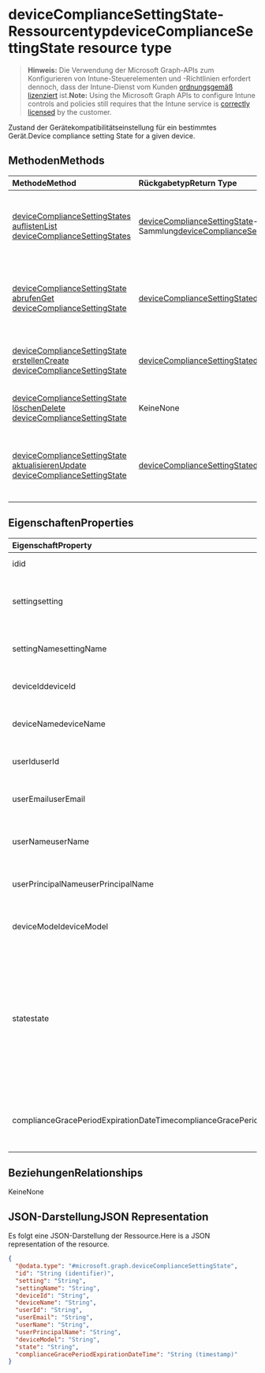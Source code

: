 # <a name="devicecompliancesettingstate-resource-type"></a><span data-ttu-id="f6d7b-101">deviceComplianceSettingState-Ressourcentyp</span><span class="sxs-lookup"><span data-stu-id="f6d7b-101">deviceComplianceSettingState resource type</span></span>

> <span data-ttu-id="f6d7b-102">**Hinweis:** Die Verwendung der Microsoft Graph-APIs zum Konfigurieren von Intune-Steuerelementen und -Richtlinien erfordert dennoch, dass der Intune-Dienst vom Kunden [ordnungsgemäß lizenziert](https://go.microsoft.com/fwlink/?linkid=839381) ist.</span><span class="sxs-lookup"><span data-stu-id="f6d7b-102">**Note:** Using the Microsoft Graph APIs to configure Intune controls and policies still requires that the Intune service is [correctly licensed](https://go.microsoft.com/fwlink/?linkid=839381) by the customer.</span></span>

<span data-ttu-id="f6d7b-103">Zustand der Gerätekompatibilitätseinstellung für ein bestimmtes Gerät.</span><span class="sxs-lookup"><span data-stu-id="f6d7b-103">Device compliance setting State for a given device.</span></span>
## <a name="methods"></a><span data-ttu-id="f6d7b-104">Methoden</span><span class="sxs-lookup"><span data-stu-id="f6d7b-104">Methods</span></span>
|<span data-ttu-id="f6d7b-105">Methode</span><span class="sxs-lookup"><span data-stu-id="f6d7b-105">Method</span></span>|<span data-ttu-id="f6d7b-106">Rückgabetyp</span><span class="sxs-lookup"><span data-stu-id="f6d7b-106">Return Type</span></span>|<span data-ttu-id="f6d7b-107">Beschreibung</span><span class="sxs-lookup"><span data-stu-id="f6d7b-107">Description</span></span>|
|:---|:---|:---|
|[<span data-ttu-id="f6d7b-108">deviceComplianceSettingStates auflisten</span><span class="sxs-lookup"><span data-stu-id="f6d7b-108">List deviceComplianceSettingStates</span></span>](../api/intune_deviceconfig_devicecompliancesettingstate_list.md)|<span data-ttu-id="f6d7b-109">[deviceComplianceSettingState](../resources/intune_deviceconfig_devicecompliancesettingstate.md)-Sammlung</span><span class="sxs-lookup"><span data-stu-id="f6d7b-109">[deviceComplianceSettingState](../resources/intune_deviceconfig_devicecompliancesettingstate.md) collection</span></span>|<span data-ttu-id="f6d7b-110">Auflisten der Eigenschaften und Beziehungen der [deviceComplianceSettingState](../resources/intune_deviceconfig_devicecompliancesettingstate.md)-Objekte.</span><span class="sxs-lookup"><span data-stu-id="f6d7b-110">List properties and relationships of the [deviceComplianceSettingState](../resources/intune_deviceconfig_devicecompliancesettingstate.md) objects.</span></span>|
|[<span data-ttu-id="f6d7b-111">deviceComplianceSettingState abrufen</span><span class="sxs-lookup"><span data-stu-id="f6d7b-111">Get deviceComplianceSettingState</span></span>](../api/intune_deviceconfig_devicecompliancesettingstate_get.md)|[<span data-ttu-id="f6d7b-112">deviceComplianceSettingState</span><span class="sxs-lookup"><span data-stu-id="f6d7b-112">deviceComplianceSettingState</span></span>](../resources/intune_deviceconfig_devicecompliancesettingstate.md)|<span data-ttu-id="f6d7b-113">Lesen von Eigenschaften und Beziehungen des [deviceComplianceSettingState](../resources/intune_deviceconfig_devicecompliancesettingstate.md)-Objekts.</span><span class="sxs-lookup"><span data-stu-id="f6d7b-113">Read properties and relationships of the [deviceComplianceSettingState](../resources/intune_deviceconfig_devicecompliancesettingstate.md) object.</span></span>|
|[<span data-ttu-id="f6d7b-114">deviceComplianceSettingState erstellen</span><span class="sxs-lookup"><span data-stu-id="f6d7b-114">Create deviceComplianceSettingState</span></span>](../api/intune_deviceconfig_devicecompliancesettingstate_create.md)|[<span data-ttu-id="f6d7b-115">deviceComplianceSettingState</span><span class="sxs-lookup"><span data-stu-id="f6d7b-115">deviceComplianceSettingState</span></span>](../resources/intune_deviceconfig_devicecompliancesettingstate.md)|<span data-ttu-id="f6d7b-116">Erstellen eines neuen [deviceComplianceSettingState](../resources/intune_deviceconfig_devicecompliancesettingstate.md)-Objekts.</span><span class="sxs-lookup"><span data-stu-id="f6d7b-116">Create a new [deviceComplianceSettingState](../resources/intune_deviceconfig_devicecompliancesettingstate.md) object.</span></span>|
|[<span data-ttu-id="f6d7b-117">deviceComplianceSettingState löschen</span><span class="sxs-lookup"><span data-stu-id="f6d7b-117">Delete deviceComplianceSettingState</span></span>](../api/intune_deviceconfig_devicecompliancesettingstate_delete.md)|<span data-ttu-id="f6d7b-118">Keine</span><span class="sxs-lookup"><span data-stu-id="f6d7b-118">None</span></span>|<span data-ttu-id="f6d7b-119">Löscht ein [deviceComplianceSettingState](../resources/intune_deviceconfig_devicecompliancesettingstate.md)-Objekt.</span><span class="sxs-lookup"><span data-stu-id="f6d7b-119">Deletes a [deviceComplianceSettingState](../resources/intune_deviceconfig_devicecompliancesettingstate.md).</span></span>|
|[<span data-ttu-id="f6d7b-120">deviceComplianceSettingState aktualisieren</span><span class="sxs-lookup"><span data-stu-id="f6d7b-120">Update deviceComplianceSettingState</span></span>](../api/intune_deviceconfig_devicecompliancesettingstate_update.md)|[<span data-ttu-id="f6d7b-121">deviceComplianceSettingState</span><span class="sxs-lookup"><span data-stu-id="f6d7b-121">deviceComplianceSettingState</span></span>](../resources/intune_deviceconfig_devicecompliancesettingstate.md)|<span data-ttu-id="f6d7b-122">Aktualisieren der Eigenschaften eines [deviceComplianceSettingState](../resources/intune_deviceconfig_devicecompliancesettingstate.md)-Objekts.</span><span class="sxs-lookup"><span data-stu-id="f6d7b-122">Update the properties of a [deviceComplianceSettingState](../resources/intune_deviceconfig_devicecompliancesettingstate.md) object.</span></span>|

## <a name="properties"></a><span data-ttu-id="f6d7b-123">Eigenschaften</span><span class="sxs-lookup"><span data-stu-id="f6d7b-123">Properties</span></span>
|<span data-ttu-id="f6d7b-124">Eigenschaft</span><span class="sxs-lookup"><span data-stu-id="f6d7b-124">Property</span></span>|<span data-ttu-id="f6d7b-125">Typ</span><span class="sxs-lookup"><span data-stu-id="f6d7b-125">Type</span></span>|<span data-ttu-id="f6d7b-126">Beschreibung</span><span class="sxs-lookup"><span data-stu-id="f6d7b-126">Description</span></span>|
|:---|:---|:---|
|<span data-ttu-id="f6d7b-127">id</span><span class="sxs-lookup"><span data-stu-id="f6d7b-127">id</span></span>|<span data-ttu-id="f6d7b-128">String</span><span class="sxs-lookup"><span data-stu-id="f6d7b-128">String</span></span>|<span data-ttu-id="f6d7b-129">Schlüssel der Entität</span><span class="sxs-lookup"><span data-stu-id="f6d7b-129">Key of the entity</span></span>|
|<span data-ttu-id="f6d7b-130">setting</span><span class="sxs-lookup"><span data-stu-id="f6d7b-130">setting</span></span>|<span data-ttu-id="f6d7b-131">String</span><span class="sxs-lookup"><span data-stu-id="f6d7b-131">String</span></span>|<span data-ttu-id="f6d7b-132">Der Klassenname und der Eigenschaftenname der Einstellung.</span><span class="sxs-lookup"><span data-stu-id="f6d7b-132">The setting class name and property name.</span></span>|
|<span data-ttu-id="f6d7b-133">settingName</span><span class="sxs-lookup"><span data-stu-id="f6d7b-133">settingName</span></span>|<span data-ttu-id="f6d7b-134">String</span><span class="sxs-lookup"><span data-stu-id="f6d7b-134">String</span></span>|<span data-ttu-id="f6d7b-135">Der gemeldete Einstellungsname</span><span class="sxs-lookup"><span data-stu-id="f6d7b-135">The Setting Name that is being reported</span></span>|
|<span data-ttu-id="f6d7b-136">deviceId</span><span class="sxs-lookup"><span data-stu-id="f6d7b-136">deviceId</span></span>|<span data-ttu-id="f6d7b-137">String</span><span class="sxs-lookup"><span data-stu-id="f6d7b-137">String</span></span>|<span data-ttu-id="f6d7b-138">Die gemeldete Geräte-ID</span><span class="sxs-lookup"><span data-stu-id="f6d7b-138">The Device Id that is being reported</span></span>|
|<span data-ttu-id="f6d7b-139">deviceName</span><span class="sxs-lookup"><span data-stu-id="f6d7b-139">deviceName</span></span>|<span data-ttu-id="f6d7b-140">String</span><span class="sxs-lookup"><span data-stu-id="f6d7b-140">String</span></span>|<span data-ttu-id="f6d7b-141">Der gemeldete Gerätename</span><span class="sxs-lookup"><span data-stu-id="f6d7b-141">The Device Name that is being reported</span></span>|
|<span data-ttu-id="f6d7b-142">userId</span><span class="sxs-lookup"><span data-stu-id="f6d7b-142">userId</span></span>|<span data-ttu-id="f6d7b-143">String</span><span class="sxs-lookup"><span data-stu-id="f6d7b-143">String</span></span>|<span data-ttu-id="f6d7b-144">Die gemeldete Benutzer-ID</span><span class="sxs-lookup"><span data-stu-id="f6d7b-144">The user Id that is being reported</span></span>|
|<span data-ttu-id="f6d7b-145">userEmail</span><span class="sxs-lookup"><span data-stu-id="f6d7b-145">userEmail</span></span>|<span data-ttu-id="f6d7b-146">String</span><span class="sxs-lookup"><span data-stu-id="f6d7b-146">String</span></span>|<span data-ttu-id="f6d7b-147">Die gemeldete Benutzer-E-Mail-Adresse</span><span class="sxs-lookup"><span data-stu-id="f6d7b-147">The User email address that is being reported</span></span>|
|<span data-ttu-id="f6d7b-148">userName</span><span class="sxs-lookup"><span data-stu-id="f6d7b-148">userName</span></span>|<span data-ttu-id="f6d7b-149">String</span><span class="sxs-lookup"><span data-stu-id="f6d7b-149">String</span></span>|<span data-ttu-id="f6d7b-150">Der gemeldete Benutzername</span><span class="sxs-lookup"><span data-stu-id="f6d7b-150">The User Name that is being reported</span></span>|
|<span data-ttu-id="f6d7b-151">userPrincipalName</span><span class="sxs-lookup"><span data-stu-id="f6d7b-151">userPrincipalName</span></span>|<span data-ttu-id="f6d7b-152">String</span><span class="sxs-lookup"><span data-stu-id="f6d7b-152">String</span></span>|<span data-ttu-id="f6d7b-153">Der gemeldete Benutzerprinzipalname</span><span class="sxs-lookup"><span data-stu-id="f6d7b-153">The User PrincipalName that is being reported</span></span>|
|<span data-ttu-id="f6d7b-154">deviceModel</span><span class="sxs-lookup"><span data-stu-id="f6d7b-154">deviceModel</span></span>|<span data-ttu-id="f6d7b-155">String</span><span class="sxs-lookup"><span data-stu-id="f6d7b-155">String</span></span>|<span data-ttu-id="f6d7b-156">Das gemeldete Gerätemodell</span><span class="sxs-lookup"><span data-stu-id="f6d7b-156">The device model that is being reported</span></span>|
|<span data-ttu-id="f6d7b-157">state</span><span class="sxs-lookup"><span data-stu-id="f6d7b-157">state</span></span>|[<span data-ttu-id="f6d7b-158">complianceStatus</span><span class="sxs-lookup"><span data-stu-id="f6d7b-158">complianceStatus</span></span>](../resources/intune_shared_compliancestatus.md)|<span data-ttu-id="f6d7b-159">Der Compliance-Zustand der Einstellung.</span><span class="sxs-lookup"><span data-stu-id="f6d7b-159">The compliance state of the setting.</span></span> <span data-ttu-id="f6d7b-160">Mögliche Werte sind: `unknown`, `notApplicable`, `compliant`, `remediated`, `nonCompliant`, `error`, `conflict` und `notAssigned`.</span><span class="sxs-lookup"><span data-stu-id="f6d7b-160">Possible values are: `unknown`, `notApplicable`, `compliant`, `remediated`, `nonCompliant`, `error`, `conflict`, `notAssigned`.</span></span>|
|<span data-ttu-id="f6d7b-161">complianceGracePeriodExpirationDateTime</span><span class="sxs-lookup"><span data-stu-id="f6d7b-161">complianceGracePeriodExpirationDateTime</span></span>|<span data-ttu-id="f6d7b-162">DateTimeOffset</span><span class="sxs-lookup"><span data-stu-id="f6d7b-162">DateTimeOffset</span></span>|<span data-ttu-id="f6d7b-163">Datum und Uhrzeit des Ablaufs der Karenzzeit für die Gerätekonformität</span><span class="sxs-lookup"><span data-stu-id="f6d7b-163">The DateTime when device compliance grace period expires</span></span>|

## <a name="relationships"></a><span data-ttu-id="f6d7b-164">Beziehungen</span><span class="sxs-lookup"><span data-stu-id="f6d7b-164">Relationships</span></span>
<span data-ttu-id="f6d7b-165">Keine</span><span class="sxs-lookup"><span data-stu-id="f6d7b-165">None</span></span>
## <a name="json-representation"></a><span data-ttu-id="f6d7b-166">JSON-Darstellung</span><span class="sxs-lookup"><span data-stu-id="f6d7b-166">JSON Representation</span></span>
<span data-ttu-id="f6d7b-167">Es folgt eine JSON-Darstellung der Ressource.</span><span class="sxs-lookup"><span data-stu-id="f6d7b-167">Here is a JSON representation of the resource.</span></span>
<!-- {
  "blockType": "resource",
  "keyProperty": "id",
  "@odata.type": "microsoft.graph.deviceComplianceSettingState"
}
-->
``` json
{
  "@odata.type": "#microsoft.graph.deviceComplianceSettingState",
  "id": "String (identifier)",
  "setting": "String",
  "settingName": "String",
  "deviceId": "String",
  "deviceName": "String",
  "userId": "String",
  "userEmail": "String",
  "userName": "String",
  "userPrincipalName": "String",
  "deviceModel": "String",
  "state": "String",
  "complianceGracePeriodExpirationDateTime": "String (timestamp)"
}
```



